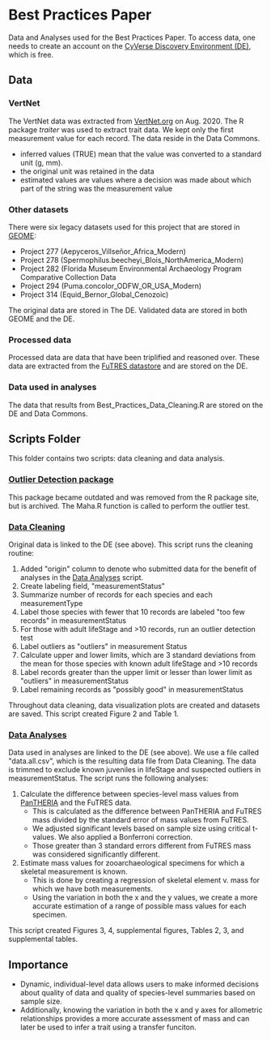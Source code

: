 # Best Practices Paper
Data and Analyses used for the Best Practices Paper.
To access data, one needs to create an account on the <a href="https://de.cyverse.org/de/">CyVerse Discovery Environment (DE)</a>, which is free.

## Data
### VertNet
The VertNet data was extracted from <a href="https://vertnet.org/">VertNet.org</a> on Aug. 2020. The R package <i>traiter</i> was used to extract trait data. We kept only the first measurement value for each record.
The data reside in the Data Commons.

* inferred values (TRUE) mean that the value was converted to a standard unit (g, mm).
* the original unit was retained in the data
* estimated values are values where a decision was made about which part of the string was the measurement value

### Other datasets
There were six legacy datasets used for this project that are stored in <a href="https://geome-db.org/">GEOME</a>:
* Project 277 (Aepyceros_Villseñor_Africa_Modern)
* Project 278 (Spermophilus.beecheyi_Blois_NorthAmerica_Modern)
* Project 282 (Florida Museum Environmental Archaeology Program Comparative Collection Data
* Project 294 (Puma.concolor_ODFW_OR_USA_Modern)
* Project 314 (Equid_Bernor_Global_Cenozoic)

The original data are stored in The DE. Validated data are stored in both GEOME and the DE.

### Processed data
Processed data are data that have been triplified and reasoned over. These data are extracted from the <a href="https://futres-data-interface.netlify.app/">FuTRES datastore</a> and are stored on the DE.

### Data used in analyses
The data that results from Best_Practices_Data_Cleaning.R are stored on the DE and Data Commons.

## Scripts Folder
This folder contains two scripts: data cleaning and data analysis.

### <a href="https://cran.r-project.org/src/contrib/Archive/OutlierDetection/">Outlier Detection package</a>
This package became outdated and was removed from the R package site, but is archived. 
The Maha.R function is called to perform the outlier test.

### <a href="https://github.com/futres/Best-Practices/blob/master/scripts/Best_Practices_Data_Cleanning.R">Data Cleaning</a>
Original data is linked to the DE (see above).
This script runs the cleaning routine:
  1. Added "origin" column to denote who submitted data for the benefit of analyses in the <a href="https://github.com/futres/Best-Practices/blob/master/scripts/Best_Practices_Analyses.R">Data Analyses</a> script.
  2. Create labeling field, "measurementStatus"
  3. Summarize number of records for each species and each measurementType
  4. Label those species with fewer that 10 records are labeled "too few records" in measurementStatus
  5. For those with adult lifeStage and >10 records, run an outlier detection test
  6. Label outliers as "outliers" in measurement Status
  7. Calculate upper and lower limits, which are 3 standard deviations from the mean for those species with known adult lifeStage and >10 records
  8. Label records greater than the upper limit or lesser than lower limit as "outliers" in measurementStatus
  9. Label remaining records as "possibly good" in measurementStatus

Throughout data cleaning, data visualization plots are created and datasets are saved. This script created Figure 2 and Table 1.

### <a href="https://github.com/futres/Best-Practices/blob/master/scripts/Best_Practices_Analyses.R">Data Analyses</a>
Data used in analyses are linked to the DE (see above). We use a file called "data.all.csv", which is the resulting data file from Data Cleaning.
The data is trimmed to exclude known juveniles in lifeStage and suspected outliers in measurementStatus.
The script runs the following analyses:
  1. Calculate the difference between species-level mass values from <a href="https://figshare.com/collections/PanTHERIA_a_species-level_database_of_life_history_ecology_and_geography_of_extant_and_recently_extinct_mammals/3301274">PanTHERIA</a> and the FuTRES data. 
      - This is calculated as the difference between PanTHERIA and FuTRES mass divided by the standard error of mass values from FuTRES. 
      - We adjusted significant levels based on sample size using critical t-values. We also applied a Bonferroni correction.
      - Those greater than 3 standard errors different from FuTRES mass was considered significantly different. 
  2. Estimate mass values for zooarchaeological specimens for which a skeletal measurement is known.
     - This is done by creating a regression of skeletal element v. mass for which we have both measurements.
      - Using the variation in both the x and the y values, we create a more accurate estimation of a range of possible mass values for each specimen.

This script created Figures 3, 4, supplemental figures, Tables 2, 3, and supplemental tables.

## Importance
* Dynamic, individual-level data allows users to make informed decisions about quality of data and quality of species-level summaries based on sample size. 
* Additionally, knowing the variation in both the x and y axes for allometric relationships provides a more accurate assessment of mass and can later be used to infer a trait using a transfer funciton.
